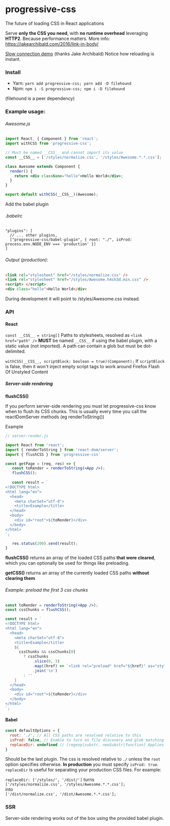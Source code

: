 # progressive-css
The future of loading CSS in React applications

Serve **only the CSS you need**, with **no runtime overhead** leveraging **HTTP2**. Because performance matters.
More info: https://jakearchibald.com/2016/link-in-body/

[Slow connection demo]( https://jakearchibald-demos.herokuapp.com/progressive-css/) (thanks Jake Archibald)
Notice how reloading is instant.

### Install

- Yarn: `yarn add progressive-css; yarn add -D filehound`
- Npm: `npm i -S progressive-css; npm i -D filehound`

(filehound is a peer dependency)

### Example usage:

###### Awesome.js
```jsx
import React, { Component } from 'react';
import withCSS from 'progressive-css';

// Must be named __CSS__ and cannot import its value
const __CSS__ = ['/styles/normalize.css', '/styles/Awesome.*.*.css'];

class Awesome extends Component {
  render() {
    return <div className="hello">Hello World</div>;
  }
}

export default withCSS(__CSS__)(Awesome);
```

Add the babel plugin

###### .babelrc
```
"plugins": [
  // ... other plugins,
  ["progressive-css/babel-plugin", { root: "./", isProd: process.env.NODE_ENV === 'production' }]
]
```

###### Output (production):
```html
<link rel="stylesheet" href="/styles/normalize.css" />
<link rel="stylesheet" href="/styles/Awesome.h4sh3d.min.css" />
<script> </script>
<div class="hello">Hello World</div>
```

During development it will point to /styles/Awesome.css instead.

### API

#### React
`const __CSS__ = string[]` Paths to stylesheets, resolved as `<link href="path" />`
**MUST** be named `__CSS__` if using the babel plugin, with a static value (not imported).
A path can contain a glob but must be dot-delimited.

`withCSS(__CSS__, scriptBlock: boolean = true)(Component);`
If `scriptBlock` is false, then it won't inject empty script tags to work around Firefox Flash Of Unstyled Content

##### Server-side rendering
**flushCSS()**  

If you perform server-side rendering you must let progressive-css know when to flush its CSS chunks. This is usually every
time you call the reactDomServer methods (eg renderToString())

Example
```jsx
// server-render.js

import React from 'react';
import { renderToString } from 'react-dom/server';
import { flushCSS } from 'progressive-css'

const getPage = (req, res) => {
   const toRender = renderToString(<App />);
   flushCSS();
   
   const result = `
<!DOCTYPE html>
<html lang="en">
  <head>
    <meta charSet="utf-8">
    <title>Example</title>
  </head>
  <body>
    <div id="root">${toRender}</div>
  </body>
</html>
`;

   res.status(200).send(result);
}
```

**flushCSS()** returns an array of the loaded CSS paths **that were cleared**, which you can optionally be used
for things like preloading.

**getCSS()** returns an array of the currently loaded CSS paths **without clearing them** 

###### Example: preload the first 3 css chunks
```jsx
const toRender = renderToString(<App />);
const cssChunks = flushCSS();

const result = `
<!DOCTYPE html>
<html lang="en">
  <head>
    <meta charSet="utf-8">
    <title>Example</title>
    ${
      cssChunks && cssChunks[0]
        ? cssChunks
            .slice(0, 3)
            .map((href) => `<link rel="preload" href="${href}" as="style">`)
            .join('\n')
        : ''
    }
  </head>
  <body>
    <div id="root">${toRender}</div>
  </body>
</html>
`;
```

#### Babel
```javascript
const defaultOptions = {
  root: './', // All CSS paths are resolved relative to this
  isProd: false, // Enable to turn on file discovery and glob matching
  replaceDir: undefined // [regexp|substr, newSubstr|function] Applies string.replace() to the directories
}
```

Should be the last plugin. The css is resolved relative to `./` unless the `root` option specifies otherwise.
**In production** you must specify `isProd: true`.  
`replaceDir` is useful for separating your production CSS files. For example:


`replaceDir: ['/styles/', '/dist/']` turns  
`['/styles/normalize.css', '/styles/Awesome.*.*.css'];`  
into  
`['/dist/normalize.css', '/dist/Awesome.*.*.css'];`


### SSR
Server-side rendering works out of the box using the provided babel plugin.
